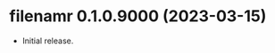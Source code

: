 <!-- NEWS.md is maintained by https://cynkra.github.io/fledge, do not edit -->

# filenamr 0.1.0.9000 (2023-03-15)

* Initial release.


